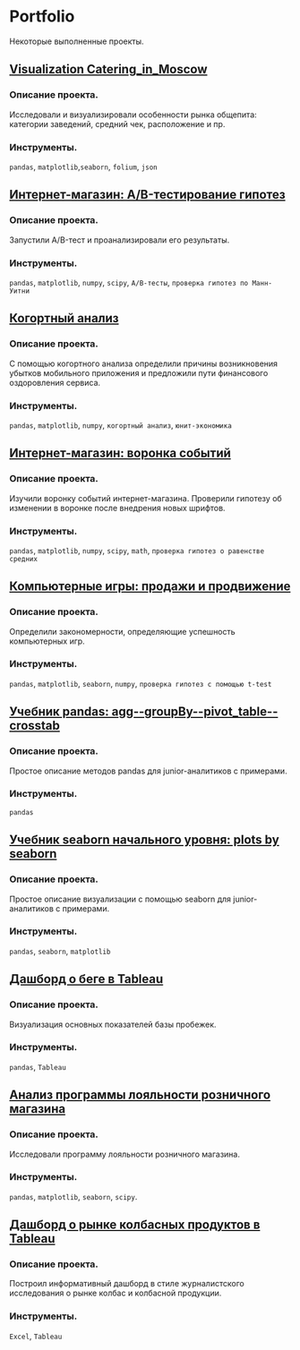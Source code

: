 # Portfolio
Некоторые выполненные проекты.

## [Visualization Catering_in_Moscow](https://github.com/niksan-da/Portfolio/tree/main/Catering_in_Moscow)

### Описание проекта.
Исследовали и визуализировали особенности рынка общепита: категории заведений, средний чек, расположение и пр.

### Инструменты.
`pandas`, `matplotlib`,`seaborn`, `folium`, `json`

## [Интернет-магазин: A/B-тестирование гипотез](https://github.com/niksan-da/Portfolio/tree/main/AB-test_for_online_store)

### Описание проекта.
Запустили A/B-тест и проанализировали его результаты.

### Инструменты.
`pandas`, `matplotlib`, `numpy`, `scipy`, `A/B-тесты`, `проверка гипотез по Манн-Уитни`

## [Когортный анализ](https://github.com/niksan-da/Portfolio/tree/main/Cohort_analysis)

### Описание проекта.
С помощью когортного анализа определили причины возникновения убытков мобильного приложения и предложили пути финансового оздоровления сервиса.

### Инструменты.
`pandas`, `matplotlib`, `numpy`, `когортный анализ`, `юнит-экономика`

## [Интернет-магазин: воронка событий](https://github.com/niksan-da/Portfolio/tree/main/Event_funnel_for_online_store)

### Описание проекта.
Изучили воронку событий интернет-магазина. Проверили гипотезу об изменении в воронке после внедрения новых шрифтов.

### Инструменты.
`pandas`, `matplotlib`, `numpy`, `scipy`, `math`, `проверка гипотез о равенстве средних`

## [Компьютерные игры: продажи и продвижение](https://github.com/niksan-da/Portfolio/tree/main/Games_sales)

### Описание проекта.
Определили закономерности, определяющие успешность компьютерных игр.

### Инструменты.
`pandas`, `matplotlib`, `seaborn`, `numpy`, `проверка гипотез с помощью t-test`

## [Учебник pandas: agg--groupBy--pivot_table--crosstab](https://github.com/niksan-da/Portfolio/tree/main/Tutorial_Agg_GroupBy_Pivot_Table_Crosstab)

### Описание проекта.
Простое описание методов pandas для junior-аналитиков с примерами.
### Инструменты.
`pandas`

## [Учебник seaborn начального уровня: plots by seaborn](https://github.com/niksan-da/Portfolio/tree/main/Tutorial_Plots_by_Seaborn)

### Описание проекта.
Простое описание визуализации с помощью seaborn для junior-аналитиков с примерами.

### Инструменты.
`pandas`, `seaborn`, `matplotlib`

## [Дашборд о беге в Tableau](https://github.com/niksan-da/Portfolio/tree/main/Tableau_Running)

### Описание проекта.
Визуализация основных показателей базы пробежек.

### Инструменты.
`pandas`, `Tableau`

## [Анализ программы лояльности розничного магазина](https://github.com/niksan-da/Portfolio/tree/main/Loyalty_program_in_retail)

### Описание проекта.
Исследовали программу лояльности розничного магазина.

### Инструменты.
`pandas`, `matplotlib`, `seaborn`, `scipy`.

## [Дашборд о рынке колбасных продуктов в Tableau](https://github.com/niksan-da/Portfolio/tree/main/Tableau_Running)

### Описание проекта.
Построил информативный дашборд в стиле журналистского исследования о рынке колбас и колбасной продукции.

### Инструменты.
`Excel`, `Tableau`
